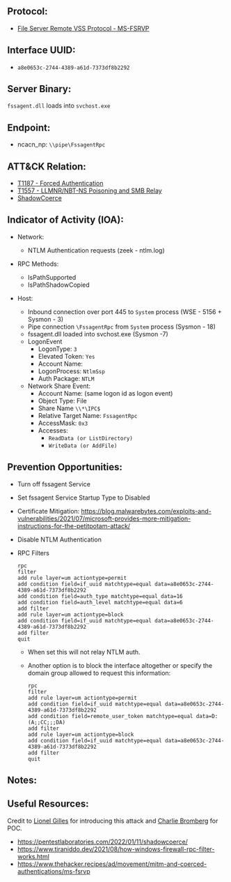 ## Protocol:
* [File Server Remote VSS Protocol - MS-FSRVP](https://docs.microsoft.com/en-us/openspecs/windows_protocols/ms-fsrvp/67f0fdd9-d8bc-445d-95de-2cb6d5c4d149)

## Interface UUID: 
* `a8e0653c-2744-4389-a61d-7373df8b2292`

## Server Binary: 
`fssagent.dll` loads into `svchost.exe`

## Endpoint:
* ncacn_np: `\\pipe\FssagentRpc`

## ATT&CK Relation:
* [T1187 - Forced Authentication](https://attack.mitre.org/techniques/T1187/)
* [T1557 - LLMNR/NBT-NS Poisoning and SMB Relay](https://attack.mitre.org/techniques/T1557/001/)
* [ShadowCoerce](https://github.com/ShutdownRepo/ShadowCoerce)

## Indicator of Activity (IOA):
* Network: 
  - NTLM Authentication requests (zeek - ntlm.log)

* RPC Methods: 
  * IsPathSupported
  * IsPathShadowCopied
  
* Host: 
  - Inbound connection over port 445 to `System` process (WSE - 5156 + Sysmon - 3)
  - Pipe connection `\FssagentRpc` from `System` process  (Sysmon - 18)
  - fssagent.dll loaded into svchost.exe (Sysmon -7)
  - LogonEvent
      - LogonType: `3`
      - Elevated Token: `Yes`
      - Account Name: <Domain User>
      - LogonProcess: `NtlmSsp`
      - Auth Package: `NTLM`
  - Network Share Event:
      - Account Name: <Domain User> (same logon id as logon event)
      - Object Type: File
      - Share Name `\\*\IPC$`
      - Relative Target Name: `FssagentRpc`
      - AccessMask: `0x3`
      - Accesses:
          - `ReadData (or ListDirectory)`
          - `WriteData (or AddFile)`
## Prevention Opportunities: 
*  Turn off fssagent Service
*  Set fssagent Service Startup Type to Disabled   
* Certificate Mitigation: https://blog.malwarebytes.com/exploits-and-vulnerabilities/2021/07/microsoft-provides-more-mitigation-instructions-for-the-petitpotam-attack/
* Disable NTLM Authentication
* RPC Filters
    ```
    rpc
    filter
    add rule layer=um actiontype=permit
    add condition field=if_uuid matchtype=equal data=a8e0653c-2744-4389-a61d-7373df8b2292
    add condition field=auth_type matchtype=equal data=16
    add condition field=auth_level matchtype=equal data=6
    add filter
    add rule layer=um actiontype=block
    add condition field=if_uuid matchtype=equal data=a8e0653c-2744-4389-a61d-7373df8b2292
    add filter
    quit
    ```

  * When set this will not relay NTLM auth. 

  * Another option is to block the interface altogether or specify the domain group allowed to request this information: 

    ```
    rpc
    filter
    add rule layer=um actiontype=permit
    add condition field=if_uuid matchtype=equal data=a8e0653c-2744-4389-a61d-7373df8b2292
    add condition field=remote_user_token matchtype=equal data=D:(A;;CC;;;DA)
    add filter
    add rule layer=um actiontype=block
    add condition field=if_uuid matchtype=equal data=a8e0653c-2744-4389-a61d-7373df8b2292
    add filter
    quit
    ```

## Notes: 



## Useful Resources: 
Credit to [Lionel Gilles](https://twitter.com/topotam77) for introducing this attack and [Charlie Bromberg](https://twitter.com/_nwodtuhs) for POC. 


* https://pentestlaboratories.com/2022/01/11/shadowcoerce/
* https://www.tiraniddo.dev/2021/08/how-windows-firewall-rpc-filter-works.html
* https://www.thehacker.recipes/ad/movement/mitm-and-coerced-authentications/ms-fsrvp